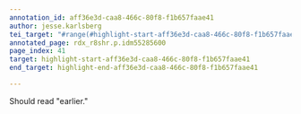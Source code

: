 ```yaml
---
annotation_id: aff36e3d-caa8-466c-80f8-f1b657faae41
author: jesse.karlsberg
tei_target: "#range(#highlight-start-aff36e3d-caa8-466c-80f8-f1b657faae41, #highlight-end-aff36e3d-caa8-466c-80f8-f1b657faae41)"
annotated_page: rdx_r8shr.p.idm55285600
page_index: 41
target: highlight-start-aff36e3d-caa8-466c-80f8-f1b657faae41
end_target: highlight-end-aff36e3d-caa8-466c-80f8-f1b657faae41

---
```

Should read "earlier."